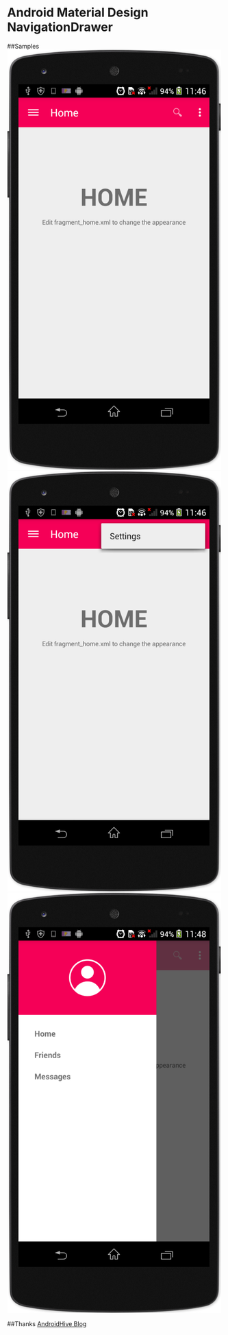﻿
# Android Material Design NavigationDrawer

##Samples
 ![image](https://github.com/aspook/Android-MaterialDesign-NavigationDrawer/raw/master/images/1_1.png)
 ![image](https://github.com/aspook/Android-MaterialDesign-NavigationDrawer/raw/master/images/1_2.png)
 ![image](https://github.com/aspook/Android-MaterialDesign-NavigationDrawer/raw/master/images/1_3.png)

##Thanks
  [AndroidHive Blog](http://www.androidhive.info/2015/04/android-getting-started-with-material-design/)
 






